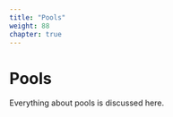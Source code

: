 ```yaml
---
title: "Pools"
weight: 88
chapter: true
---
```


# Pools

Everything about pools is discussed here.
